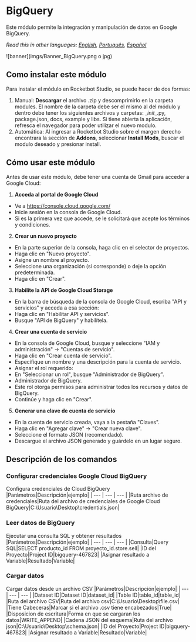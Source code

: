 



# BigQuery
  
Este módulo permite la integración y manipulación de datos en Google BigQuery.  

*Read this in other languages: [English](Manual_BigQuery.md), [Português](Manual_BigQuery.pr.md), [Español](Manual_BigQuery.es.md)*
  
![banner](imgs/Banner_BigQuery.png o jpg)
## Como instalar este módulo
  
Para instalar el módulo en Rocketbot Studio, se puede hacer de dos formas:
1. Manual: __Descargar__ el archivo .zip y descomprimirlo en la carpeta modules. El nombre de la carpeta debe ser el mismo al del módulo y dentro debe tener los siguientes archivos y carpetas: \__init__.py, package.json, docs, example y libs. Si tiene abierta la aplicación, refresca el navegador para poder utilizar el nuevo modulo.
2. Automática: Al ingresar a Rocketbot Studio sobre el margen derecho encontrara la sección de **Addons**, seleccionar **Install Mods**, buscar el modulo deseado y presionar install.  


## Cómo usar este módulo

Antes de usar este módulo, debe tener una cuenta de Gmail para acceder a Google Cloud:

1. **Acceda al portal de Google Cloud**
- Ve a https://console.cloud.google.com/
- Inicie sesión en la consola de Google Cloud.
- Si es la primera vez que accede, se le solicitará que acepte los términos y condiciones.

2. **Crear un nuevo proyecto**
- En la parte superior de la consola, haga clic en el selector de proyectos.
- Haga clic en "Nuevo proyecto".
- Asigne un nombre al proyecto.
- Seleccione una organización (si corresponde) o deje la opción predeterminada.
- Haga clic en "Crear".

3. **Habilite la API de Google Cloud Storage**
- En la barra de búsqueda de la consola de Google Cloud, escriba "API y servicios" y acceda a esa sección:
- Haga clic en "Habilitar API y servicios".
- Busque "API de BigQuery" y habilítela.

4. **Crear una cuenta de servicio**

- En la consola de Google Cloud, busque y seleccione "IAM y administración" → "Cuentas de servicio".
- Haga 
clic en "Crear cuenta de servicio".
- Especifique un nombre y una descripción para la cuenta de servicio.
- Asignar el rol requerido:
- En "Seleccionar un rol", busque "Administrador de BigQuery".
- Administrador de BigQuery.
- Este rol otorga permisos para administrar todos los recursos y datos de BigQuery.
- Continúe y haga clic en "Crear".

5. **Generar una clave de cuenta de servicio**
- En la cuenta de servicio creada, vaya a la pestaña "Claves".
- Haga clic en "Agregar clave" -> "Crear nueva clave".
- Seleccione el formato JSON (recomendado).
- Descargue el archivo JSON generado y guárdelo en un lugar seguro.


## Descripción de los comandos

### Configurar credenciales Google Cloud BigQuery
  
Configura credenciales de Cloud BigQuery
|Parámetros|Descripción|ejemplo|
| --- | --- | --- |
|Ruta archivo de credenciales|Ruta del archivo de credenciales de Google Cloud BigQuery|C:\Usuario\Desktop\credentials.json|

### Leer datos de BigQuery
  
Ejecutar una consulta SQL y obtener resultados 
|Parámetros|Descripción|ejemplo|
| --- | --- | --- |
|Consulta|Query SQL|SELECT producto_id FROM proyecto_id.store.sell|
|ID del Proyecto|Project ID|bigquery-467823|
|Asignar resultado a Variable|Resultado|Variable|

### Cargar datos
  
Cargar datos desde un archivo CSV
|Parámetros|Descripción|ejemplo|
| --- | --- | --- |
|Dataset ID|Dataset ID|dataset_id|
|Table ID|table_id|table_id|
|Ruta del archivo CSV|Ruta del archivo csv|C:\Usuario\Desktop\file.csv|
|Tiene Cabeceras|Marcar si el archivo .csv tiene encabezados|True|
|Disposicion de escritura|Forma en que se cargaran los datos|WRITE_APPEND|
|Cadena JSON del esquema|Ruta del archivo json|C:\Usuario\Desktop\schema.json|
|ID del Proyecto|Project ID|bigquery-467823|
|Asignar resultado a Variable|Resultado|Variable|
